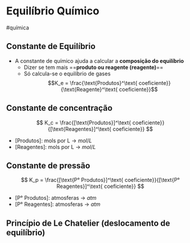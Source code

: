 # Equilíbrio Químico
#química 
## Constante de Equilíbrio
- A constante de químico ajuda a calcular a **composição do equilíbrio**
	- Dizer se tem mais ==**produto ou reagente (reagente)**==
	- Só calcula-se o equilíbrio de gases$$K_e = \frac{\text{Produtos}^\text{ coeficiente}}{\text{Reagente}^\text{ coeficiente}}$$
## Constante de concentração
$$
K_c = \frac{[\text{Produtos}]^\text{ coeficiente}}{[\text{Reagentes}]^\text{ coeficiente}}
$$
- $\text{[Produtos]}$: mols por L -> $mol/L$
- $\text{[Reagentes]}$: mols por L -> $mol/L$
## Constante de pressão
$$
K_p = \frac{[\text{P° Produtos}]^\text{ coeficiente}}{[\text{P° Reagentes}]^\text{ coeficiente}}
$$
- $\text{[P° Produtos]}$: atmosferas -> $atm$
- $\text{[P° Reagentes]}$: atmosferas -> $atm$
## Princípio de Le Chatelier (deslocamento de equilíbrio)
> 
